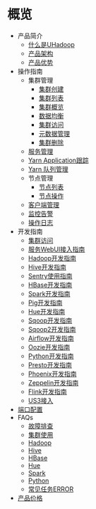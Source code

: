 # 概览


* 产品简介
    * [什么是UHadoop](/uhadoop/introduction/concept)
    * [产品架构](/uhadoop/introduction/architecture)
    * [产品优势](/uhadoop/introduction/advantages)
* 操作指南
    * 集群管理
        * [集群创建](/uhadoop/guide/instance/create)
        * [集群列表](/uhadoop/guide/instance/list)
        * [集群概览](/uhadoop/guide/instance/detail)
        * [数据均衡](/uhadoop/guide/instance/balance)
        * [集群访问](/uhadoop/guide/instance/client)
        * [元数据管理](/uhadoop/guide/instance/metadb)
        * [集群删除](/uhadoop/guide/instance/delete)
    * [服务管理](/uhadoop/guide/service/index)
    * [Yarn Application跟踪](/uhadoop/guide/application/index)
    * [Yarn 队列管理](/uhadoop/guide/queue/index)
    * 节点管理
        * [节点列表](/uhadoop/guide/node/list)
        * [节点操作](/uhadoop/guide/node/operation)
    * [客户端管理](/uhadoop/guide/client/index)
    * [监控告警](/uhadoop/guide/monitor/index)
    * [操作日志](/uhadoop/guide/logs/operation)
* 开发指南
    * [集群访问](/uhadoop/developer/access)
    * [服务WebUI接入指南](/uhadoop/developer/webui)
    * [Hadoop开发指南](/uhadoop/developer/hadoopdev)
    * [Hive开发指南](/uhadoop/developer/hivedev)
    * [Sentry使用指南](/uhadoop/developer/sentrydev)
    * [HBase开发指南](/uhadoop/developer/hbasedev)
    * [Spark开发指南](/uhadoop/developer/sparkdev)
    * [Pig开发指南](/uhadoop/developer/pigdev)
    * [Hue开发指南](/uhadoop/developer/huedev)
    * [Sqoop开发指南](/uhadoop/developer/sqoopdev)
    * [Sqoop2开发指南](/uhadoop/developer/sqoop2dev)
    * [Airflow开发指南](/uhadoop/developer/airflowdev)
    * [Oozie开发指南](/uhadoop/developer/ooziedev)
    * [Python开发指南](/uhadoop/developer/pythondev)
    * [Presto开发指南](/uhadoop/developer/prestodev)
    * [Phoenix开发指南](/uhadoop/developer/phoenixdev)
    * [Zeppelin开发指南](/uhadoop/developer/zeppelindev)
    * [Flink开发指南](/uhadoop/developer/flink)
    * [US3接入](/uhadoop/developer/us3)
* [端口配置](/uhadoop/port)
* FAQs
    * [故障排查](/uhadoop/user/troubleshooting)
    * [集群使用](/uhadoop/user/general)
    * [Hadoop](/uhadoop/user/hadoop)
    * [Hive](/uhadoop/user/hive)
    * [HBase](/uhadoop/user/hbase)
    * [Hue](/uhadoop/user/hue)
    * [Spark](/uhadoop/user/spark)
    * [Python](/uhadoop/user/python)
    * [常见任务ERROR](/uhadoop/user/error)
* [产品价格](/uhadoop/price)

